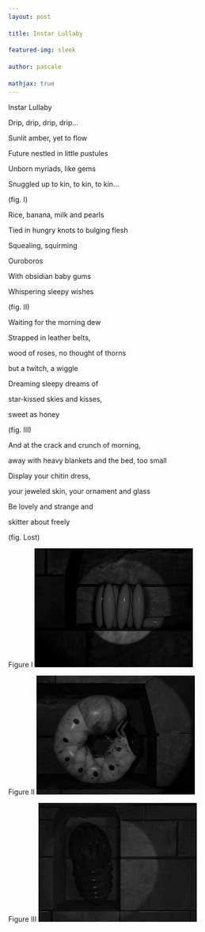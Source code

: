 ```yaml
---
layout: post

title: Instar Lullaby

featured-img: sleek

author: pascale

mathjax: true
---
```




Instar Lullaby 

Drip, drip, drip, drip... 

Sunlit amber, yet to flow 

Future nestled in little pustules 

Unborn myriads, like gems 

Snuggled up to kin, to kin, to kin... 

(fig. I) 



Rice, banana, milk and pearls 

Tied in hungry knots to bulging flesh

Squealing, squirming

Ouroboros 

With obsidian baby gums 

Whispering sleepy wishes 

(fig. II) 



Waiting for the morning dew 

Strapped in leather belts, 

wood of roses, no thought of thorns

but a twitch, a wiggle 

Dreaming sleepy dreams of 

star-kissed skies and kisses, 

sweet as honey 

(fig. III) 



And at the crack and crunch of morning,

away with heavy blankets and the bed, too small

Display your chitin dress, 

your jeweled skin, your ornament and glass 

Be lovely and strange and 

skitter about freely 

(fig. Lost)





Figure I
![figure I](/assets/img/posts/eggsBW.png)

Figure II
![figure II](/assets/img/posts/grubBW.png)

Figure III
![figure III](/assets/img/posts/pupaBW.png)